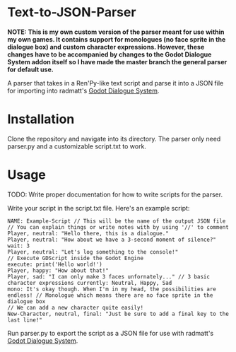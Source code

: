 # Text-to-JSON-Parser

**NOTE: This is my own custom version of the parser meant for use within my own games. It contains support for monologues (no face sprite in the dialogue box) and custom character expressions. However, these changes have to be accompanied by changes to the Godot Dialogue System addon itself so I have made the master branch the general parser for default use.**

A parser that takes in a Ren'Py-like text script and parse it into a JSON file for importing into radmatt's [Godot Dialogue System](https://radmatt.itch.io/godot-dialogue-system).

# Installation

Clone the repository and navigate into its directory. The parser only need parser.py and a customizable script.txt to work.

# Usage

TODO: Write proper documentation for how to write scripts for the parser.

Write your script in the script.txt file. Here's an example script:
```
NAME: Example-Script // This will be the name of the output JSON file
// You can explain things or write notes with by using '//' to comment
Player, neutral: "Hello there, this is a dialogue."
Player, neutral: "How about we have a 3-second moment of silence?"
wait: 3
Player, neutral: "Let's log something to the console!"
// Execute GDScript inside the Godot Engine
execute: print('Hello world!')
Player, happy: "How about that!" 
Player, sad: "I can only make 3 faces unfornately..." // 3 basic character expressions currently: Neutral, Happy, Sad
mono: It's okay though. When I'm in my head, the possibilities are endless! // Monologue which means there are no face sprite in the dialogue box
// We can add a new character quite easily!
New-Character, neutral, final: "Just be sure to add a final key to the last line!"
```
Run parser.py to export the script as a JSON file for use with radmatt's [Godot Dialogue System](https://radmatt.itch.io/godot-dialogue-system).
